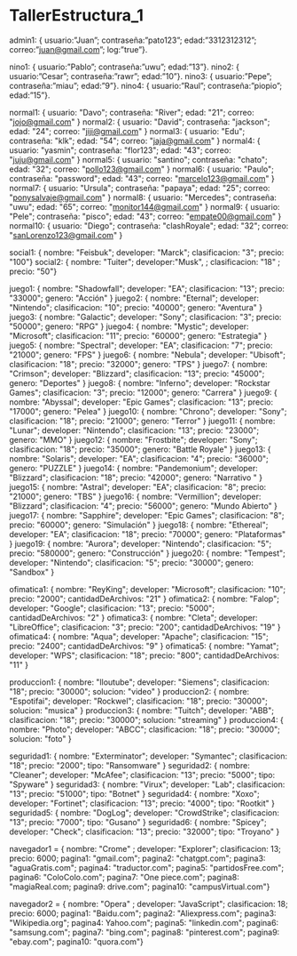# TallerEstructura_1

admin1: { usuario:”Juan”; contraseña:”pato123”; edad:”3312312312”; correo:”juan@gmail.com”; log:”true”}.

nino1: { usuario:”Pablo”; contraseña:”uwu”; edad:”13”}.
nino2: { usuario:”Cesar”; contraseña:”rawr”; edad:”10”}.
nino3: { usuario:”Pepe”; contraseña:”miau”; edad:”9”}.
nino4: { usuario:”Raul”; contraseña:”piopio”; edad:”15”}.

normal1: { usuario: "Davo"; contraseña: "River"; edad: "21"; correo: "jojo@gmail.com" }
normal2: { usuario: "David"; contraseña: "jackson"; edad: "24"; correo: "jiji@gmail.com" }
normal3: { usuario: "Edu"; contraseña: "klk"; edad: "54"; correo: "jaja@gmail.com" }
normal4: { usuario: "yasmin"; contraseña: "flor123"; edad: "43"; correo: "juju@gmail.com" }
normal5: { usuario: "santino"; contraseña: "chato"; edad: "32"; correo: "pollo123@gmail.com" }
normal6: { usuario: "Paulo"; contraseña: "password"; edad: "43"; correo: "marcelo123@gmail.com" }
normal7: { usuario: "Ursula"; contraseña: "papaya"; edad: "25"; correo: "ponysalvaje@gmail.com" }
normal8: { usuario: "Mercedes"; contraseña: "uwu"; edad: "65"; correo: "monitor144@gmail.com" }
normal9: { usuario: "Pele"; contraseña: "pisco"; edad: "43"; correo: "empate00@gmail.com" }
normal10: { usuario: "Diego"; contraseña: "clashRoyale"; edad: "32"; correo: "sanLorenzo123@gmail.com" }

social1: { nombre: "Feisbuk"; developer: "Marck"; clasificacion: "3"; precio: "100"}
social2: { nombre: "Tuiter"; developer:"Musk", ; clasificacion: "18" ; precio: "50"}


juego1: { nombre: "Shadowfall"; developer: "EA"; clasificacion: "13"; precio: "33000"; genero: "Acción" }
juego2: { nombre: "Eternal"; developer: "Nintendo"; clasificacion: "10"; precio: "40000"; genero: "Aventura" }
juego3: { nombre: "Galactic"; developer: "Sony"; clasificacion: "3"; precio: "50000"; genero: "RPG" }
juego4: { nombre: "Mystic"; developer: "Microsoft"; clasificacion: "11"; precio: "60000"; genero: "Estrategia" }
juego5: { nombre: "Spectral"; developer: "EA"; clasificacion: "7"; precio: "21000"; genero: "FPS" }
juego6: { nombre: "Nebula"; developer: "Ubisoft"; clasificacion: "18"; precio: "32000"; genero: "TPS" }
juego7: { nombre: "Crimson"; developer: "Blizzard"; clasificacion: "13"; precio: "45000"; genero: "Deportes" }
juego8: { nombre: "Inferno"; developer: "Rockstar Games"; clasificacion: "3"; precio: "12000"; genero: "Carrera" }
juego9: { nombre: "Abyssal"; developer: "Epic Games"; clasificacion: "13"; precio: "17000"; genero: "Pelea" }
juego10: { nombre: "Chrono"; developer: "Sony"; clasificacion: "18"; precio: "21000"; genero: "Terror" }
juego11: { nombre: "Lunar"; developer: "Nintendo"; clasificacion: "13"; precio: "23000"; genero: "MMO" }
juego12: { nombre: "Frostbite"; developer: "Sony"; clasificacion: "18"; precio: "35000"; genero: "Battle Royale" }
juego13: { nombre: "Solaris"; developer: "EA"; clasificacion: "4"; precio: "36000"; genero: "PUZZLE" }
juego14: { nombre: "Pandemonium"; developer: "Blizzard"; clasificacion: "18"; precio: "42000"; genero: "Narrativo " }
juego15: { nombre: "Astral"; developer: "EA"; clasificacion: "8"; precio: "21000"; genero: "TBS" }
juego16: { nombre: "Vermillion"; developer: "Blizzard"; clasificacion: "4"; precio: "56000"; genero: "Mundo Abierto" }
juego17: { nombre: "Sapphire"; developer: "Epic Games"; clasificacion: "8"; precio: "60000"; genero: "Simulación" }
juego18: { nombre: "Ethereal"; developer: "EA"; clasificacion: "18"; precio: "70000"; genero: "Plataformas" }
juego19: { nombre: "Aurora"; developer: "Nintendo"; clasificacion: "5"; precio: "580000"; genero: "Construcción" }
juego20: { nombre: "Tempest"; developer: "Nintendo"; clasificacion: "5"; precio: "30000"; genero: "Sandbox" }

ofimatica1: { nombre: "ReyKing"; developer: "Microsoft"; clasificacion: "10"; precio: "2000"; cantidadDeArchivos: "21" }
ofimatica2: { nombre: "Falop"; developer: "Google"; clasificacion: "13"; precio: "5000"; cantidadDeArchivos: "2" }
ofimatica3: { nombre: "Cleta"; developer: "LibreOffice"; clasificacion: "3"; precio: "200"; cantidadDeArchivos: "19" }
ofimatica4: { nombre: "Aqua"; developer: "Apache"; clasificacion: "15"; precio: "2400"; cantidadDeArchivos: "9" }
ofimatica5: { nombre: "Yamat"; developer: "WPS"; clasificacion: "18"; precio: "800"; cantidadDeArchivos: "11" }

produccion1: { nombre: "lloutube"; developer: "Siemens"; clasificacion: "18"; precio: "30000"; solucion: "video" }
produccion2: { nombre: "Espotifai"; developer: "Rockwel"; clasificacion: "18"; precio: "30000"; solucion: "musica" }
produccion3: { nombre: "Tuitch"; developer: "ABB"; clasificacion: "18"; precio: "30000"; solucion: "streaming" }
produccion4: { nombre: "Photo"; developer: "ABCC"; clasificacion: "18"; precio: "30000"; solucion: "foto" }

seguridad1: { nombre: "Exterminator"; developer: "Symantec"; clasificacion: "18"; precio: "2000"; tipo: "Ransomware" }
seguridad2: { nombre: "Cleaner"; developer: "McAfee"; clasificacion: "13"; precio: "5000"; tipo: "Spyware" }
seguridad3: { nombre: "Virux"; developer: "Lab"; clasificacion: "13"; precio: "51000"; tipo: "Botnet" }
seguridad4: { nombre: "Xoxo"; developer: "Fortinet"; clasificacion: "13"; precio: "4000"; tipo: "Rootkit" }
seguridad5: { nombre: "DogLog"; developer: "CrowdStrike"; clasificacion: "13"; precio: "7000"; tipo: "Gusano" }
seguridad6: { nombre: "Spicey"; developer: "Check"; clasificacion: "13"; precio: "32000"; tipo: "Troyano" }

navegador1 = { nombre: "Crome" ; developer: "Explorer"; clasificacion: 13; precio: 6000; pagina1: "gmail.com"; pagina2: "chatgpt.com"; pagina3: "aguaGratis.com"; pagina4: "traductor.com"; pagina5: "partidosFree.com"; pagina6: "ColoColo.com"; pagina7: "One piece.com"; pagina8: "magiaReal.com; pagina9: drive.com"; pagina10: "campusVirtual.com"}

navegador2 = { nombre: "Opera" ; developer: "JavaScript"; clasificacion: 18; precio: 6000; pagina1: "Baidu.com"; pagina2: "Aliexpress.com"; pagina3:  "Wikipedia.org"; pagina4: Yahoo.com"; pagina5: "linkedin.com"; pagina6: "samsung.com"; pagina7: "bing.com"; pagina8: "pinterest.com"; pagina9: "ebay.com"; pagina10: "quora.com"}






   
   
